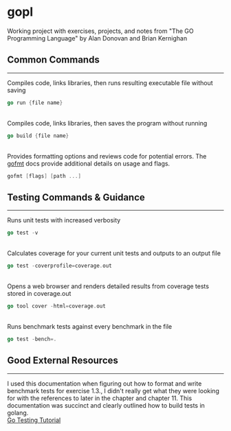 # gopl
Working project with exercises, projects, and notes from "The GO Programming Language" by Alan Donovan and Brian Kernighan

## Common Commands
---
Compiles code, links libraries, then runs resulting executable file without saving
```go
go run {file name}
```
\
Compiles code, links libraries, then saves the program without running
```go
go build {file name}
```
\
Provides formatting options and reviews code for potential errors. The [gofmt](https://pkg.go.dev/cmd/gofmt) docs provide additional details on usage and flags.
```go
gofmt [flags] [path ...]
```
## Testing Commands & Guidance
---
Runs unit tests with increased verbosity
```go
go test -v
```
\
Calculates coverage for your current unit tests and outputs to an output file
```go
go test -coverprofile=coverage.out
```
\
Opens a web browser and renders detailed results from coverage tests stored in coverage.out
```go
go tool cover -html=coverage.out
```
\
Runs benchmark tests against every benchmark in the file
```go
go test -bench=.
```

## Good External Resources
---
I used this documentation when figuring out how to format and write benchmark tests for exercise 1.3., I didn't really get what they were looking for with the references to later in the chapter and chapter 11. This documentation was succinct and clearly outlined how to build tests in golang.  
[Go Testing Tutorial](https://www.digitalocean.com/community/tutorials/how-to-write-unit-tests-in-go-using-go-test-and-the-testing-package)